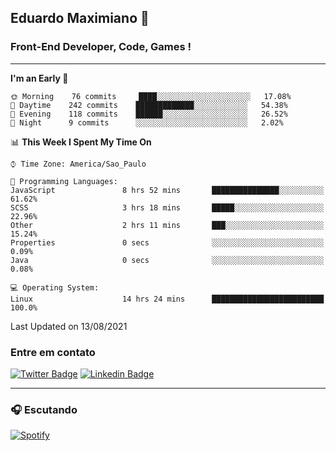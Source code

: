 ## Eduardo Maximiano 👋

### Front-End Developer, Code, Games !

---

<!--START_SECTION:waka-->
**I'm an Early 🐤** 

```text
🌞 Morning    76 commits     ████░░░░░░░░░░░░░░░░░░░░░   17.08% 
🌆 Daytime    242 commits    █████████████░░░░░░░░░░░░   54.38% 
🌃 Evening    118 commits    ██████░░░░░░░░░░░░░░░░░░░   26.52% 
🌙 Night      9 commits      ░░░░░░░░░░░░░░░░░░░░░░░░░   2.02%

```


📊 **This Week I Spent My Time On** 

```text
⌚︎ Time Zone: America/Sao_Paulo

💬 Programming Languages: 
JavaScript               8 hrs 52 mins       ███████████████░░░░░░░░░░   61.62% 
SCSS                     3 hrs 18 mins       █████░░░░░░░░░░░░░░░░░░░░   22.96% 
Other                    2 hrs 11 mins       ███░░░░░░░░░░░░░░░░░░░░░░   15.24% 
Properties               0 secs              ░░░░░░░░░░░░░░░░░░░░░░░░░   0.09% 
Java                     0 secs              ░░░░░░░░░░░░░░░░░░░░░░░░░   0.08%

💻 Operating System: 
Linux                    14 hrs 24 mins      █████████████████████████   100.0%

```


 Last Updated on 13/08/2021
<!--END_SECTION:waka-->

### Entre em contato

[![Twitter Badge](https://img.shields.io/badge/-@edmaxi-1ca0f1?style=flat-square&labelColor=1ca0f1&logo=twitter&logoColor=white&link=https://twitter.com/edmaxi)](https://twitter.com/edmaxi)
[![Linkedin Badge](https://img.shields.io/badge/-Eduardo_Maximiano-0077B5?style=flat-square&logo=Linkedin&logoColor=white&link=https://www.linkedin.com/in/maximiano-eduardo)](https://www.linkedin.com/in/maximiano-eduardo)

---

### 🎧 Escutando
[![Spotify](https://novatorem-sandy.vercel.app/api/spotify)](https://open.spotify.com/user/comgigo)
